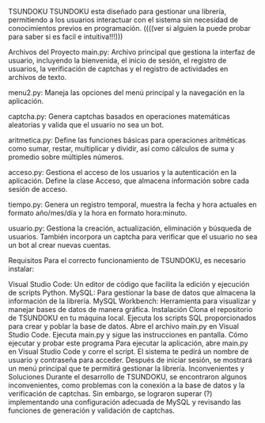 TSUNDOKU
TSUNDOKU esta diseñado para gestionar una librería, permitiendo a los usuarios interactuar con el sistema sin necesidad de conocimientos previos en programación. ((((ver si alguien la puede probar para saber si es facil e intuitiva!!!)))

Archivos del Proyecto
main.py: Archivo principal que gestiona la interfaz de usuario, incluyendo la bienvenida, el inicio de sesión, el registro de usuarios, la verificación de captchas y el registro de actividades en archivos de texto.

menu2.py: Maneja las opciones del menú principal y la navegación en la aplicación.

captcha.py: Genera captchas basados en operaciones matemáticas aleatorias y valida que el usuario no sea un bot.

aritmetica.py: Define las funciones básicas para operaciones aritméticas como sumar, restar, multiplicar y dividir, así como cálculos de suma y promedio sobre múltiples números.

acceso.py: Gestiona el acceso de los usuarios y la autenticación en la aplicación. Define la clase Acceso, que almacena información sobre cada sesión de acceso.

tiempo.py: Genera un registro temporal, muestra la fecha y hora actuales en formato año/mes/día y la hora en formato hora:minuto.

usuario.py: Gestiona la creación, actualización, eliminación y búsqueda de usuarios. También incorpora un captcha para verificar que el usuario no sea un bot al crear nuevas cuentas.

Requisitos
Para el correcto funcionamiento de TSUNDOKU, es necesario instalar:

Visual Studio Code: Un editor de código que facilita la edición y ejecución de scripts Python.
MySQL: Para gestionar la base de datos que almacena la información de la librería.
MySQL Workbench: Herramienta para visualizar y manejar bases de datos de manera gráfica.
Instalación
Clona el repositorio de TSUNDOKU en tu máquina local.
Ejecuta los scripts SQL proporcionados para crear y poblar la base de datos.
Abre el archivo main.py en Visual Studio Code.
Ejecuta main.py y sigue las instrucciones en pantalla.
Cómo ejecutar y probar este programa
Para ejecutar la aplicación, abre main.py en Visual Studio Code y corre el script.
El sistema te pedirá un nombre de usuario y contraseña para acceder.
Después de iniciar sesión, se mostrará un menú principal que te permitirá gestionar la librería.
Inconvenientes y Soluciones
Durante el desarrollo de TSUNDOKU, se encontraron algunos inconvenientes, como problemas con la conexión a la base de datos y la verificación de captchas. Sin embargo, se lograron superar (?) implementando una configuración adecuada de MySQL y revisando las funciones de generación y validación de captchas.
